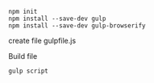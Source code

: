 

```
npm init
npm install --save-dev gulp
npm install --save-dev gulp-browserify
```

create file gulpfile.js

Build file
```
gulp script
```